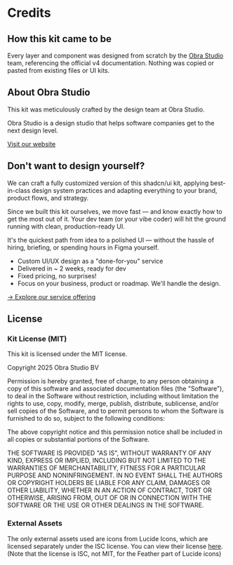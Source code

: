 # Credits

## How this kit came to be

Every layer and component was designed from scratch by the [Obra Studio](https://obra.studio) team, referencing the official v4 documentation. Nothing was copied or pasted from existing files or UI kits.

## About Obra Studio

This kit was meticulously crafted by the design team at Obra Studio.

Obra Studio is a design studio that helps software companies get to the next design level.

[Visit our website](http://obra.studio/)

## Don't want to design yourself?

We can craft a fully customized version of this shadcn/ui kit, applying best-in-class design system practices and adapting everything to your brand, product flows, and strategy.

Since we built this kit ourselves, we move fast — and know exactly how to get the most out of it. Your dev team (or your vibe coder) will hit the ground running with clean, production-ready UI.

It's the quickest path from idea to a polished Ul — without the hassle of hiring, briefing, or spending hours in Figma yourself.

* Custom UI/UX design as a "done-for-you" service
* Delivered in ~ 2 weeks, ready for dev
* Fixed pricing, no surprises!
* Focus on your business, product or roadmap. We'll handle the design.

[→ Explore our service offering](http://obra.studio/design-services)

## License

### Kit License (MIT)

This kit is licensed under the MIT license.

Copyright 2025 Obra Studio BV

Permission is hereby granted, free of charge, to any person obtaining a copy of this software and associated documentation files (the "Software"), to deal in the Software without restriction, including without limitation the rights to use, copy, modify, merge, publish, distribute, sublicense, and/or sell copies of the Software, and to permit persons to whom the Software is furnished to do so, subject to the following conditions:

The above copyright notice and this permission notice shall be included in all copies or substantial portions of the Software.

THE SOFTWARE IS PROVIDED "AS IS", WITHOUT WARRANTY OF ANY KIND, EXPRESS OR IMPLIED, INCLUDING BUT NOT LIMITED TO THE WARRANTIES OF MERCHANTABILITY, FITNESS FOR A PARTICULAR PURPOSE AND NONINFRINGEMENT. IN NO EVENT SHALL THE AUTHORS OR COPYRIGHT HOLDERS BE LIABLE FOR ANY CLAIM, DAMAGES OR OTHER LIABILITY, WHETHER IN AN ACTION OF CONTRACT, TORT OR OTHERWISE, ARISING FROM, OUT OF OR IN CONNECTION WITH THE SOFTWARE OR THE USE OR OTHER DEALINGS IN THE SOFTWARE.

### External Assets

The only external assets used are icons from Lucide Icons, which are licensed separately under the ISC license. You can view their license [here](https://lucide.dev/license). (Note that the license is ISC, not MIT, for the Feather part of Lucide icons)

